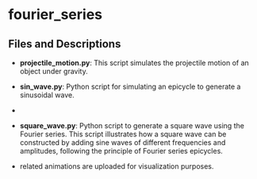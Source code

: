 # fourier_series

## Files and Descriptions

- **projectile_motion.py**: This script simulates the projectile motion of an object under gravity.
- **sin_wave.py**: Python script for simulating an epicycle to generate a sinusoidal wave.
- 
- **square_wave.py**: Python script to generate a square wave using the Fourier series. This script illustrates how a square wave can be constructed by adding sine waves of different frequencies and amplitudes, following the principle of Fourier series epicycles.

- related animations are uploaded for visualization purposes.

